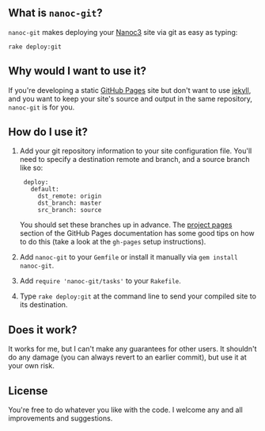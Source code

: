 ## What is `nanoc-git`?

`nanoc-git` makes deploying your [Nanoc3](http://github.com/ddfreyne/nanoc) site via git as easy as typing:

    rake deploy:git
  
## Why would I want to use it?

If you're developing a static [GitHub Pages](http://pages.github.com/) site but don't want to use [jekyll](https://github.com/mojombo/jekyll/wiki), and you want to keep your site's source and output in the same repository, `nanoc-git` is for you.
  
## How do I use it?

1. Add your git repository information to your site configuration file. You'll need to specify a destination remote and branch, and a source branch like so:

        deploy:
          default:
            dst_remote: origin
            dst_branch: master
            src_branch: source

      You should set these branches up in advance. The [project pages](http://pages.github.com/#project_pages) section of the GitHub Pages documentation has some good tips on how to do this (take a look at the `gh-pages` setup instructions).

2. Add `nanoc-git` to your `Gemfile` or install it manually via `gem install nanoc-git`.

3. Add `require 'nanoc-git/tasks'` to your `Rakefile`.

4. Type `rake deploy:git` at the command line to send your compiled site to its destination.

## Does it work?

It works for me, but I can't make any guarantees for other users. It shouldn't do any damage (you can always revert to an earlier commit), but use it at your own risk.

## License

You're free to do whatever you like with the code. I welcome any and all improvements and suggestions.
